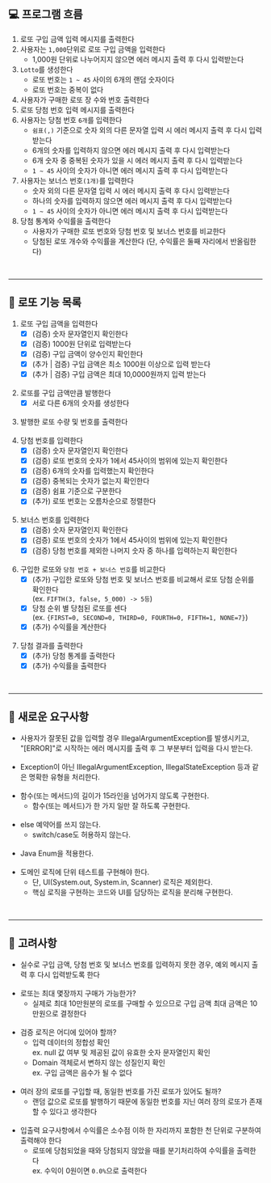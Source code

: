 ## 💻 프로그램 흐름

1. 로또 구입 금액 입력 메시지를 출력한다
2. 사용자는 `1,000`단위로 로또 구입 금액을 입력한다
    - 1,000원 단위로 나누어지지 않으면 에러 메시지 출력 후 다시 입력받는다
3. `Lotto`를 생성한다
    - 로또 번호는 `1 ~ 45` 사이의 6개의 랜덤 숫자이다
    - 로또 번호는 중복이 없다
4. 사용자가 구매한 로또 장 수와 번호 출력한다
5. 로또 당첨 번호 입력 메시지를 출력한다
6. 사용자는 당첨 번호 `6개`를 입력한다
    - `쉼표(,)` 기준으로 숫자 외의 다른 문자열 입력 시 에러 메시지 출력 후 다시 입력받는다
    - 6개의 숫자를 입력하지 않으면 에러 메시지 출력 후 다시 입력받는다
    - 6개 숫자 중 중복된 숫자가 있을 시 에러 메시지 출력 후 다시 입력받는다
    - `1 ~ 45` 사이의 숫자가 아니면 에러 메시지 출력 후 다시 입력받는다
7. 사용자는 보너스 번호`(1개)`를 입력한다
    - 숫자 외의 다른 문자열 입력 시 에러 메시지 출력 후 다시 입력받는다
    - 하나의 숫자를 입력하지 않으면 에러 메시지 출력 후 다시 입력받는다
    - `1 ~ 45` 사이의 숫자가 아니면 에러 메시지 출력 후 다시 입력받는다
8. 당첨 통계와 수익률을 출력한다
    - 사용자가 구매한 로또 번호와 당첨 번호 및 보너스 번호를 비교한다
    - 당첨된 로또 개수와 수익률을 계산한다 (단, 수익률은 둘째 자리에서 반올림한다)

<br>

---

## 🎰 로또 기능 목록

1. 로또 구입 금액을 입력한다
    - [X] (검증) 숫자 문자열인지 확인한다
    - [X] (검증) 1000원 단위로 입력받는다
    - [X] (검증) 구입 금액이 양수인지 확인한다
    - [X] (추가 | 검증) 구입 금액은 최소 1000원 이상으로 입력 받는다
    - [X] (추가 | 검증) 구입 금액은 최대 10,0000원까지 입력 받는다
      <br></br>
2. 로또를 구입 금액만큼 발행한다
    - [X] 서로 다른 6개의 숫자를 생성한다
      <br></br>
3. 발행한 로또 수량 및 번호를 출력한다
   <br></br>
4. 당첨 번호를 입력한다
    - [X] (검증) 숫자 문자열인지 확인한다
    - [X] (검증) 로또 번호의 숫자가 1에서 45사이의 범위에 있는지 확인한다
    - [X] (검증) 6개의 숫자를 입력했는지 확인한다
    - [X] (검증) 중복되는 숫자가 없는지 확인한다
    - [X] (검증) 쉼표 기준으로 구분한다
    - [X] (추가) 로또 번호는 오름차순으로 정렬한다
      <br></br>
5. 보너스 번호를 입력한다
    - [X] (검증) 숫자 문자열인지 확인한다
    - [X] (검증) 로또 번호의 숫자가 1에서 45사이의 범위에 있는지 확인한다
    - [X] (검증) 당첨 번호를 제외한 나머지 숫자 중 하나를 입력하는지 확인한다
      <br></br>
6. 구입한 로또와 `당첨 번호 + 보너스 번호`를 비교한다
    - [X] (추가) 구입한 로또와 당첨 번호 및 보너스 번호를 비교해서 로또 당첨 순위를 확인한다<br>
      (ex. `FIFTH(3, false, 5_000) -> 5등`)
    - [X] 당첨 순위 별 당첨된 로또를 센다<br>
      (ex. `{FIRST=0, SECOND=0, THIRD=0, FOURTH=0, FIFTH=1, NONE=7}`)
    - [X] (추가) 수익률을 계산한다
      <br></br>
7. 당첨 결과를 출력한다
    - [X] (추가) 당첨 통계를 출력한다
    - [X] (추가) 수익률을 출력한다

<br>

---

## 💙 새로운 요구사항

- 사용자가 잘못된 값을 입력할 경우 IllegalArgumentException를 발생시키고, <br>
  "[ERROR]"로 시작하는 에러 메시지를 출력 후 그 부분부터 입력을 다시 받는다.
  <br></br>
- Exception이 아닌 IllegalArgumentException, IllegalStateException 등과 같은 명확한 유형을 처리한다.
  <br></br>
- 함수(또는 메서드)의 길이가 15라인을 넘어가지 않도록 구현한다.
    - 함수(또는 메서드)가 한 가지 일만 잘 하도록 구현한다.
      <br></br>
- else 예약어를 쓰지 않는다.
    - switch/case도 허용하지 않는다.
      <br></br>
- Java Enum을 적용한다.
  <br></br>
- 도메인 로직에 단위 테스트를 구현해야 한다.
    - 단, UI(System.out, System.in, Scanner) 로직은 제외한다.
    - 핵심 로직을 구현하는 코드와 UI를 담당하는 로직을 분리해 구현한다.

<br>

---

## 💛 고려사항

- 실수로 구입 금액, 당첨 번호 및 보너스 번호를 입력하지 못한 경우, 예외 메시지 출력 후 다시 입력받도록 한다
  <br></br>
- 로또는 최대 몇장까지 구매가 가능한가?<br>
    - 실제로 최대 10만원분의 로또를 구매할 수 있으므로 구입 금액 최대 금액은 10만원으로 결정한다
      <br></br>
- 검증 로직은 어디에 있어야 할까?<br>
    - 입력 데이터의 정합성 확인<br>
      ex. null 값 여부 및 제공된 값이 유효한 숫자 문자열인지 확인<br>
    - Domain 객체로서 변하지 않는 성질인지 확인<br>
      ex. 구입 금액은 음수가 될 수 없다
      <br></br>
- 여러 장의 로또를 구입할 때, 동일한 번호를 가진 로또가 있어도 될까?
    - 랜덤 값으로 로또를 발행하기 때문에 동일한 번호를 지닌 여러 장의 로또가 존재할 수 있다고 생각한다
      <br></br>
- 입출력 요구사항에서 수익률은 소수점 이하 한 자리까지 포함한 천 단위로 구분하여 출력해야 한다<br>
    - 로또에 당첨되었을 때와 당첨되지 않았을 때를 분기처리하여 수익률을 출력한다<br>
      ex. 수익이 0원이면 `0.0%`으로 출력한다


